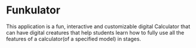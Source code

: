 # Funkulator
This application is a fun, interactive and customizable digital Calculator that can have digital creatures that help 
students learn how to fully use all the features of a calculator(of a specified model) in stages.
